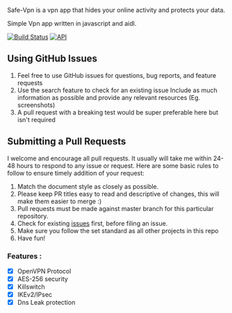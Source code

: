 Safe-Vpn is a vpn app that hides your online activity and protects your data.

Simple Vpn app written in javascript and aidl.

[![Build Status](https://travis-ci.org/gayanvoice/android-vpn-client-ics-openvpn.svg?branch=master)](https://travis-ci.org/gayanvoice/android-vpn-client-ics-openvpn) [![API](https://img.shields.io/badge/API-21%2B-brightgreen.svg?style=flat)](https://android-arsenal.com/api?level=21)


## Using GitHub Issues
1. Feel free to use GitHub issues for questions, bug reports, and feature requests
1. Use the search feature to check for an existing issue
Include as much information as possible and provide any relevant resources (Eg. screenshots)
1. A pull request with a breaking test would be super preferable here but isn't required

## Submitting a Pull Requests
I welcome and encourage all pull requests. It usually will take me within 24-48 hours to respond to any issue or request. Here are some basic rules to follow to ensure timely addition of your request:

1. Match the document style as closely as possible.
1. Please keep PR titles easy to read and descriptive of changes, this will make them easier to merge :)
1. Pull requests must be made against master branch for this particular repository.
1. Check for existing [issues](https://github.com/tinycellstuan/Safe-VPN/issues) first, before filing an issue.
1. Make sure you follow the set standard as all other projects in this repo
1. Have fun!

### Features :

- [x] OpenVPN Protocol
- [x] AES-256 security
- [x] Killswitch
- [x] IKEv2/IPsec
- [x] Dns Leak protection

